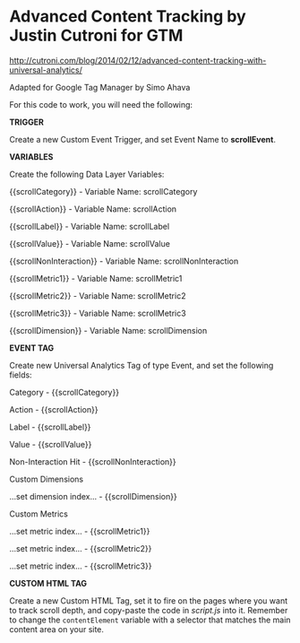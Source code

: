 # Advanced Content Tracking by Justin Cutroni for GTM
http://cutroni.com/blog/2014/02/12/advanced-content-tracking-with-universal-analytics/

Adapted for Google Tag Manager by Simo Ahava

For this code to work, you will need the following:


**TRIGGER**

Create a new Custom Event Trigger, and set Event Name to **scrollEvent**.


**VARIABLES**


Create the following Data Layer Variables:

{{scrollCategory}} - Variable Name: scrollCategory

{{scrollAction}} - Variable Name: scrollAction

{{scrollLabel}} - Variable Name: scrollLabel

{{scrollValue}} - Variable Name: scrollValue

{{scrollNonInteraction}} - Variable Name: scrollNonInteraction

{{scrollMetric1}} - Variable Name: scrollMetric1

{{scrollMetric2}} - Variable Name: scrollMetric2

{{scrollMetric3}} - Variable Name: scrollMetric3

{{scrollDimension}} - Variable Name: scrollDimension


**EVENT TAG**

Create new Universal Analytics Tag of type Event, and set the following fields:


Category - {{scrollCategory}}

Action - {{scrollAction}}

Label - {{scrollLabel}}

Value - {{scrollValue}}

Non-Interaction Hit - {{scrollNonInteraction}}


Custom Dimensions

...set dimension index... - {{scrollDimension}}


Custom Metrics

...set metric index... - {{scrollMetric1}}

...set metric index... - {{scrollMetric2}}

...set metric index... - {{scrollMetric3}}

**CUSTOM HTML TAG**

Create a new Custom HTML Tag, set it to fire on the pages where you want to track scroll depth, and copy-paste the code in *script.js* into it. Remember to change the ```contentElement``` variable with a selector that matches the main content area on your site.
